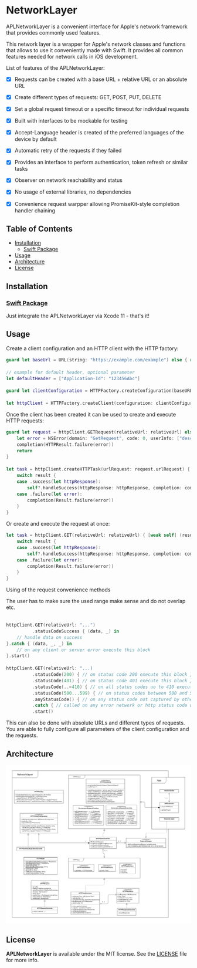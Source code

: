# NetworkLayer

APLNetworkLayer is a convenient interface for Apple's network framework that provides commonly used features.
  
This network layer is a wrapper for Apple's network classes and functions that allows to use it conveniently made with Swift. It provides all common features needed for network calls in iOS development. 


List of features of the APLNetworkLayer: 

- [x] Requests can be created with a base URL + relative URL or an absolute URL 
- [x] Create different types of requests: GET, POST, PUT, DELETE
- [x] Set a global request timeout or a specific timeout for individual requests
- [x] Built with interfaces to be mockable for testing
- [x] Accept-Language header is created of the preferred languages of the device by default
- [x] Automatic retry of the requests if they failed
- [x] Provides an interface to perform authentication, token refresh or similar tasks
- [x] Observer on network reachability and status
- [x] No usage of external libraries, no dependencies
- [x] Convenience request warpper allowing PromiseKit-style completion handler chaining 


## Table of Contents

* [Installation](#installation)
    * [Swift Package](#swiftpackage)
* [Usage](#usage)
* [Architecture](#architecture)
* [License](#license)

## Installation

### [Swift Package](https://github.com/apple/swift-package-manager/blob/master/Documentation/PackageDescription.md#supportedplatform)

Just integrate the APLNetworkLayer via Xcode 11 - that's it!

## Usage

Create a client configuration and an HTTP client with the HTTP factory: 

```swift
guard let baseUrl = URL(string: "https://example.com/example") else { return }

// example for default header, optional parameter
let defaultHeader = ["Application-Id": "123456Abc"]

guard let clientConfiguration = HTTPFactory.createConfiguration(baseURL: baseUrl, defaultHeader: defaultHeader) else { return }

let httpClient = HTTPFactory.createClient(configuration: clientConfiguration)
```

Once the client has been created it can be used to create and execute HTTP requests: 

```swift
guard let request = httpClient.GETRequest(relativeUrl: relativeUrl) else {
    let error = NSError(domain: "GetRequest", code: 0, userInfo: ["description": "Could not create get request with relative url \(relativeUrl)."])
    completion(HTTPResult.failure(error))
    return
}
 
let task = httpClient.createHTTPTask(urlRequest: request.urlRequest) { [weak self] (result: APLNetworkLayer.HTTPResult<HTTPResponse>) in
    switch result {
    case .success(let httpResponse):
        self?.handleSuccess(httpResponse: httpResponse, completion: completion)
    case .failure(let error):
        completion(Result.failure(error))
    }
}
```

Or create and execute the request at once: 

```swift
let task = httpClient.GET(relativeUrl: relativeUrl) { [weak self] (result: APLNetworkLayer.HTTPResult<HTTPResponse>) in
    switch result {
    case .success(let httpResponse):
        self?.handleSuccess(httpResponse: httpResponse, completion: completion)
    case .failure(let error):
        completion(Result.failure(error))
    }
}
```

Using of the request convenience methods

The user has to make sure the used range make sense and do not overlap etc.

```swift

httpClient.GET(relativeUrl: "...")
          .statusCodeSuccess { (data, _) in
    // handle data on success 
}.catch { (data, _, _) in
    // on any client or server error execute this block
}.start()

httpClient.GET(relativeUrl: "...)
          .statusCode(200) { // on status code 200 execute this block }
          .statusCode(401) { // on status code 401 execute this block }
          .statusCode(..<410) { // on all status codes uo to 410 execute this block }
          .statusCode(500...599) { // on status codes between 500 and 599 execute this block }
          .anyStatusCode() { // on any status code not captured by other handlers execute this block }
          .catch { // called on any error network or http status code within 400-599  }           
          .start()
```

This can also be done with absolute URLs and different types of requests. You are able to fully configure all parameters of the client configuration and the requests.


## Architecture

<img src="/Resources/NetworkLayer.png">

## License

**APLNetworkLayer** is available under the MIT license. See the [LICENSE](hhttps://github.com/apploft/APLNetworkLayer/blob/master/LICENSE) file for more info.
